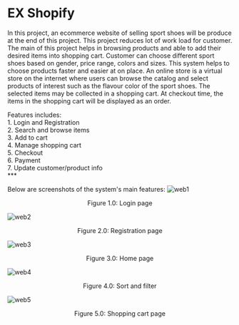 # EX Shopify
In this project, an ecommerce website of selling sport shoes will be produce at the end of this project. This project reduces lot of work load for customer. The main of this project helps in browsing products and able to add their desired items into shopping cart. Customer can choose different sport shoes based on gender, price range, colors and sizes. This system helps to choose products faster and easier at on place. An online store is a virtual  store on the internet where users can browse the catalog and select products of interest such as the flavour color of the sport shoes. The selected items may be collected in a shopping cart. At checkout time, the items in the shopping cart will be displayed as an order.
    
  Features includes: </br>
    1. Login and Registration </br>
    2. Search and browse items </br>
    3. Add to cart </br>
    4. Manage shopping cart </br>
    5. Checkout </br>
    6. Payment </br>
    7. Update customer/product info </br>
    ***
    
Below are screenshots of the system's main features:
   ![web1](https://user-images.githubusercontent.com/24261678/44626462-6feb4400-a94f-11e8-8d04-ca08e1a45cb2.png)
<p align="center"> Figure 1.0: Login page </p>



![web2](https://user-images.githubusercontent.com/24261678/44626534-ad040600-a950-11e8-9771-c6a41ac443fb.png)
<p align="center"> Figure 2.0: Registration page </p>



![web3](https://user-images.githubusercontent.com/24261678/44626541-d6249680-a950-11e8-99d8-a79e15797e08.png)
<p align="center"> Figure 3.0: Home page </p>



![web4](https://user-images.githubusercontent.com/24261678/44626549-e6d50c80-a950-11e8-9ecf-95dcbfc50d54.jpg)
<p align="center"> Figure 4.0: Sort and filter </p>



![web5](https://user-images.githubusercontent.com/24261678/44626555-f18fa180-a950-11e8-9e32-4641bd54f0cc.png)
<p align="center"> Figure 5.0: Shopping cart page </p>

    
